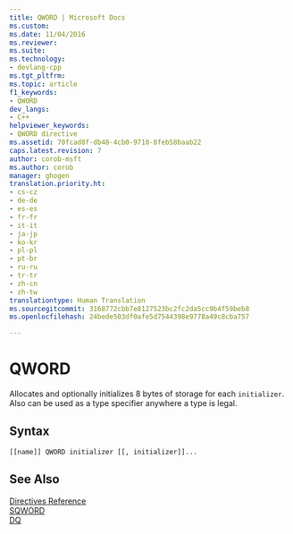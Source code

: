 ```yaml
---
title: QWORD | Microsoft Docs
ms.custom: 
ms.date: 11/04/2016
ms.reviewer: 
ms.suite: 
ms.technology:
- devlang-cpp
ms.tgt_pltfrm: 
ms.topic: article
f1_keywords:
- QWORD
dev_langs:
- C++
helpviewer_keywords:
- QWORD directive
ms.assetid: 70fcad8f-db48-4cb0-9710-8feb58baab22
caps.latest.revision: 7
author: corob-msft
ms.author: corob
manager: ghogen
translation.priority.ht:
- cs-cz
- de-de
- es-es
- fr-fr
- it-it
- ja-jp
- ko-kr
- pl-pl
- pt-br
- ru-ru
- tr-tr
- zh-cn
- zh-tw
translationtype: Human Translation
ms.sourcegitcommit: 3168772cbb7e8127523bc2fc2da5cc9b4f59beb8
ms.openlocfilehash: 24bede503df0afe5d7544398e9778a49c8cba757

---
```

# QWORD
Allocates and optionally initializes 8 bytes of storage for each `initializer`. Also can be used as a type specifier anywhere a type is legal.  
  
## Syntax  
  
```  
[[name]] QWORD initializer [[, initializer]]...  
```  
  
## See Also  
 [Directives Reference](../../assembler/masm/directives-reference.md)   
 [SQWORD](../../assembler/masm/qword.md)   
 [DQ](../../assembler/masm/dq.md)


<!--HONumber=Jan17_HO1-->



